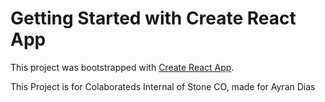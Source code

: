 # Getting Started with Create React App

This project was bootstrapped with [Create React App](https://github.com/facebook/create-react-app).

This Project is for Colaborateds Internal of Stone CO, made for Ayran Dias